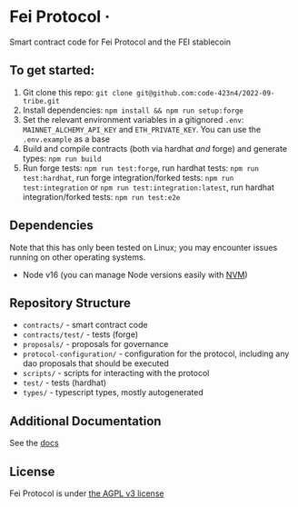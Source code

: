 # Fei Protocol ·

Smart contract code for Fei Protocol and the FEI stablecoin

## To get started:

1. Git clone this repo: `git clone git@github.com:code-423n4/2022-09-tribe.git`
2. Install dependencies: `npm install && npm run setup:forge`
3. Set the relevant environment variables in a gitignored `.env`: `MAINNET_ALCHEMY_API_KEY` and `ETH_PRIVATE_KEY`. You can use the `.env.example` as a base
4. Build and compile contracts (both via hardhat *and* forge) and generate types: `npm run build`
5. Run forge tests: `npm run test:forge`, run hardhat tests: `npm run test:hardhat`, run forge integration/forked tests: `npm run test:integration` or `npm run test:integration:latest`, run hardhat integration/forked tests: `npm run test:e2e`

## Dependencies

Note that this has only been tested on Linux; you may encounter issues running on other operating systems.

- Node v16 (you can manage Node versions easily with [NVM](https://github.com/nvm-sh/nvm))

## Repository Structure

- `contracts/` - smart contract code
- `contracts/test/` - tests (forge)
- `proposals/` - proposals for governance
- `protocol-configuration/` - configuration for the protocol, including any dao proposals that should be executed
- `scripts/` - scripts for interacting with the protocol
- `test/` - tests (hardhat)
- `types/` - typescript types, mostly autogenerated

## Additional Documentation

See the [docs](https://docs.fei.money)

## License

Fei Protocol is under [the AGPL v3 license](https://github.com/fei-protocol/fei-protocol-core/tree/7160dda163d45e6d6c7092ef021c365e0031a71f/LICENSE.md)
